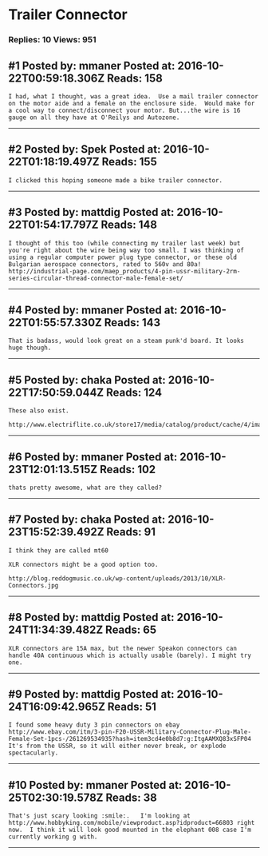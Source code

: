 # Trailer Connector

### Replies: 10 Views: 951

## \#1 Posted by: mmaner Posted at: 2016-10-22T00:59:18.306Z Reads: 158

```
I had, what I thought, was a great idea.  Use a mail trailer connector on the motor aide and a female on the enclosure side.  Would make for a cool way to connect/disconnect your motor. But...the wire is 16 gauge on all they have at O'Reilys and Autozone.
```

---
## \#2 Posted by: Spek Posted at: 2016-10-22T01:18:19.497Z Reads: 155

```
I clicked this hoping someone made a bike trailer connector.
```

---
## \#3 Posted by: mattdig Posted at: 2016-10-22T01:54:17.797Z Reads: 148

```
I thought of this too (while connecting my trailer last week) but you're right about the wire being way too small. I was thinking of using a regular computer power plug type connector, or these old Bulgarian aerospace connectors, rated to 560v and 80a! http://industrial-page.com/maep_products/4-pin-ussr-military-2rm-series-circular-thread-connector-male-female-set/
```

---
## \#4 Posted by: mmaner Posted at: 2016-10-22T01:55:57.330Z Reads: 143

```
That is badass, would look great on a steam punk'd board. It looks huge though.
```

---
## \#5 Posted by: chaka Posted at: 2016-10-22T17:50:59.044Z Reads: 124

```
These also exist.

http://www.electriflite.co.uk/store17/media/catalog/product/cache/4/image/9df78eab33525d08d6e5fb8d27136e95/1/0/10550.jpg
```

---
## \#6 Posted by: mmaner Posted at: 2016-10-23T12:01:13.515Z Reads: 102

```
thats pretty awesome, what are they called?
```

---
## \#7 Posted by: chaka Posted at: 2016-10-23T15:52:39.492Z Reads: 91

```
I think they are called mt60

XLR connectors might be a good option too.

http://blog.reddogmusic.co.uk/wp-content/uploads/2013/10/XLR-Connectors.jpg
```

---
## \#8 Posted by: mattdig Posted at: 2016-10-24T11:34:39.482Z Reads: 65

```
XLR connectors are 15A max, but the newer Speakon connectors can handle 40A continuous which is actually usable (barely). I might try one.
```

---
## \#9 Posted by: mattdig Posted at: 2016-10-24T16:09:42.965Z Reads: 51

```
I found some heavy duty 3 pin connectors on ebay http://www.ebay.com/itm/3-pin-F20-USSR-Military-Connector-Plug-Male-Female-Set-1pcs-/261269534935?hash=item3cd4e0b8d7:g:ItgAAMXQ83xSFP04
It's from the USSR, so it will either never break, or explode spectacularly.
```

---
## \#10 Posted by: mmaner Posted at: 2016-10-25T02:30:19.578Z Reads: 38

```
That's just scary looking :smile:.   I'm looking at http://www.hobbyking.com/mobile/viewproduct.asp?idproduct=66803 right now.  I think it will look good mounted in the elephant 008 case I'm currently working g with.
```

---
